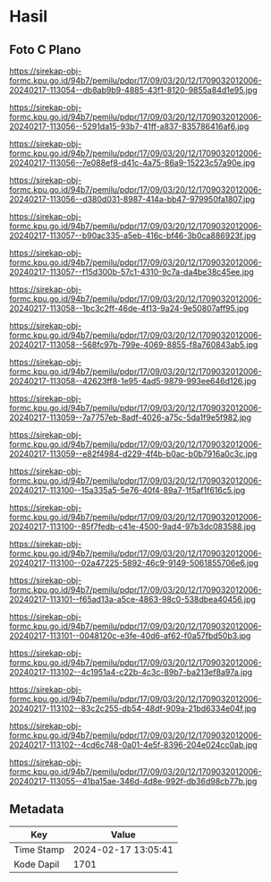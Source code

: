 # Hasil

## Foto C Plano

https://sirekap-obj-formc.kpu.go.id/94b7/pemilu/pdpr/17/09/03/20/12/1709032012006-20240217-113054--db8ab9b9-4885-43f1-8120-9855a84d1e95.jpg

https://sirekap-obj-formc.kpu.go.id/94b7/pemilu/pdpr/17/09/03/20/12/1709032012006-20240217-113056--5291da15-93b7-41ff-a837-835786416af6.jpg

https://sirekap-obj-formc.kpu.go.id/94b7/pemilu/pdpr/17/09/03/20/12/1709032012006-20240217-113056--7e088ef8-d41c-4a75-86a9-15223c57a90e.jpg

https://sirekap-obj-formc.kpu.go.id/94b7/pemilu/pdpr/17/09/03/20/12/1709032012006-20240217-113056--d380d031-8987-414a-bb47-979950fa1807.jpg

https://sirekap-obj-formc.kpu.go.id/94b7/pemilu/pdpr/17/09/03/20/12/1709032012006-20240217-113057--b90ac335-a5eb-416c-bf46-3b0ca886923f.jpg

https://sirekap-obj-formc.kpu.go.id/94b7/pemilu/pdpr/17/09/03/20/12/1709032012006-20240217-113057--f15d300b-57c1-4310-9c7a-da4be38c45ee.jpg

https://sirekap-obj-formc.kpu.go.id/94b7/pemilu/pdpr/17/09/03/20/12/1709032012006-20240217-113058--1bc3c2ff-46de-4f13-9a24-9e50807aff95.jpg

https://sirekap-obj-formc.kpu.go.id/94b7/pemilu/pdpr/17/09/03/20/12/1709032012006-20240217-113058--568fc97b-799e-4069-8855-f8a760843ab5.jpg

https://sirekap-obj-formc.kpu.go.id/94b7/pemilu/pdpr/17/09/03/20/12/1709032012006-20240217-113058--42623ff8-1e95-4ad5-9879-993ee646d126.jpg

https://sirekap-obj-formc.kpu.go.id/94b7/pemilu/pdpr/17/09/03/20/12/1709032012006-20240217-113059--7a7757eb-8adf-4026-a75c-5da1f9e5f982.jpg

https://sirekap-obj-formc.kpu.go.id/94b7/pemilu/pdpr/17/09/03/20/12/1709032012006-20240217-113059--e82f4984-d229-4f4b-b0ac-b0b7916a0c3c.jpg

https://sirekap-obj-formc.kpu.go.id/94b7/pemilu/pdpr/17/09/03/20/12/1709032012006-20240217-113100--15a335a5-5e76-40f4-89a7-1f5af1f616c5.jpg

https://sirekap-obj-formc.kpu.go.id/94b7/pemilu/pdpr/17/09/03/20/12/1709032012006-20240217-113100--85f7fedb-c41e-4500-9ad4-97b3dc083588.jpg

https://sirekap-obj-formc.kpu.go.id/94b7/pemilu/pdpr/17/09/03/20/12/1709032012006-20240217-113100--02a47225-5892-46c9-9149-5061855706e6.jpg

https://sirekap-obj-formc.kpu.go.id/94b7/pemilu/pdpr/17/09/03/20/12/1709032012006-20240217-113101--f65ad13a-a5ce-4863-98c0-538dbea40456.jpg

https://sirekap-obj-formc.kpu.go.id/94b7/pemilu/pdpr/17/09/03/20/12/1709032012006-20240217-113101--0048120c-e3fe-40d6-af62-f0a57fbd50b3.jpg

https://sirekap-obj-formc.kpu.go.id/94b7/pemilu/pdpr/17/09/03/20/12/1709032012006-20240217-113102--4c1951a4-c22b-4c3c-89b7-ba213ef8a97a.jpg

https://sirekap-obj-formc.kpu.go.id/94b7/pemilu/pdpr/17/09/03/20/12/1709032012006-20240217-113102--83c2c255-db54-48df-909a-21bd6334e04f.jpg

https://sirekap-obj-formc.kpu.go.id/94b7/pemilu/pdpr/17/09/03/20/12/1709032012006-20240217-113102--4cd6c748-0a01-4e5f-8396-204e024cc0ab.jpg

https://sirekap-obj-formc.kpu.go.id/94b7/pemilu/pdpr/17/09/03/20/12/1709032012006-20240217-113055--41ba15ae-346d-4d8e-992f-db36d98cb77b.jpg


## Metadata

| Key        | Value               |
| ---------- | ------------------- |
| Time Stamp | 2024-02-17 13:05:41 |
| Kode Dapil | 1701                |



